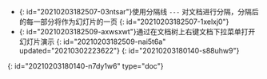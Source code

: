 * {: id="20210203182507-03ntsar"}使用分隔线 `---` 对文档进行分隔，分隔后的每一部分将作为幻灯片的一页
  {: id="20210203182507-1xelxj0"}
* {: id="20210203182509-axwsxwt"}通过在文档树上右键文档下拉菜单打开幻灯片演示
  {: id="20210203182509-nai5t6a" updated="20210302223622"}
{: id="20210203180140-s88uhw9"}


{: id="20210203180140-n7dy1w6" type="doc"}
